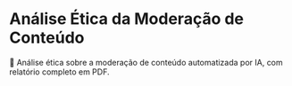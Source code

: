 # Análise Ética da Moderação de Conteúdo 
📱 Análise ética sobre a moderação de conteúdo automatizada por IA, com relatório completo em PDF.
